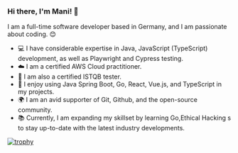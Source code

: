 ### Hi there, I'm Mani! 👋

I am a full-time software developer based in Germany, and I am passionate about coding. 😊

- 💻 I have considerable expertise in Java, JavaScript (TypeScript) development, as well as Playwright and Cypress testing.
- ☁️ I am a certified AWS Cloud practitioner.
- 🧪 I am also a certified ISTQB tester.
- 🔨 I enjoy using Java Spring Boot, Go, React, Vue.js, and TypeScript in my projects.
- 🌍 I am an avid supporter of Git, Github, and the open-source community.
- 📚 Currently, I am expanding my skillset by learning Go,Ethical Hacking s to stay up-to-date with the latest industry developments.



[![trophy](https://github-profile-trophy.vercel.app/?username=manimovassagh)](https://github.com/ryo-ma/github-profile-trophy)
